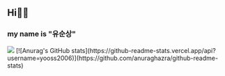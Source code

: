 ## Hi👨‍🎓
### my name is "유순상"
<img src =https://img.shields.io/badge/name-%EC%9C%A0%EC%88%9C%EC%83%81-blue/>
[![Anurag's GitHub stats](https://github-readme-stats.vercel.app/api?username=yooss2006)](https://github.com/anuraghazra/github-readme-stats)
